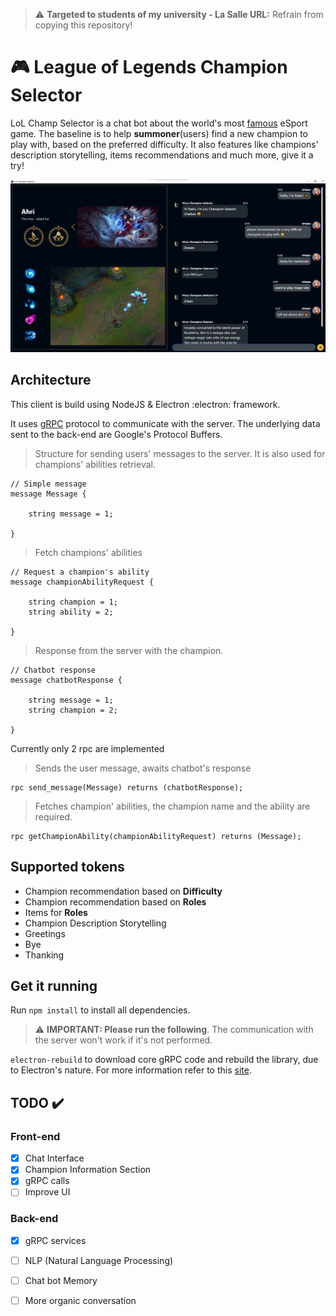 > ⚠️ **Targeted to students of my university - La Salle URL:** Refrain from copying this repository!
# 🎮 League of Legends Champion Selector 

LoL Champ Selector is a chat bot about the world's most [famous](https://na.leagueoflegends.com/) eSport game. The baseline is to help **summoner**(users) find a new champion to play with, based on the preferred difficulty.
It also features like champions' description storytelling, items recommendations and much more, give it a try!

<p align="center">
 <img src="https://github.com/JiahuiChen99/LoLChampSelector-Electron/blob/Client_Logic/assets/chatbot%20UI.png" width="auto">
</p>
 
## Architecture
This client is build using NodeJS & Electron :electron: framework.

It uses [gRPC](https://grpc.io/) protocol to communicate with the server. The underlying data sent to the back-end are Google's
Protocol Buffers.


> Structure for sending users' messages to the server. It is also used for champions' abilities retrieval.
```
// Simple message
message Message {

    string message = 1;

}
```


> Fetch champions' abilities
```
// Request a champion's ability
message championAbilityRequest {

    string champion = 1;
    string ability = 2;

}
```

> Response from the server with the champion.
```
// Chatbot response
message chatbotResponse {

    string message = 1;
    string champion = 2;

}
```


Currently only 2 rpc are implemented

> Sends the user message, awaits chatbot's response
```
rpc send_message(Message) returns (chatbotResponse);
```

> Fetches champion' abilities, the champion name and the ability are required.
```
rpc getChampionAbility(championAbilityRequest) returns (Message);
```
## Supported tokens
- Champion recommendation based on **Difficulty**
- Champion recommendation based on **Roles**
- Items for **Roles**
- Champion Description Storytelling 
- Greetings
- Bye
- Thanking

## Get it running
Run `npm install` to install all dependencies.

> ⚠️ **IMPORTANT: Please run the following**. The communication with the server won't work if it's not performed. 

`electron-rebuild` to download core gRPC code and rebuild the library, due to Electron's nature. For more information
refer to this [site](https://grpc.github.io/grpc/node/).

## TODO ✔️
### Front-end

- [x] Chat Interface
- [x] Champion Information Section
- [x] gRPC calls
- [ ] Improve UI

### Back-end
- [x] gRPC services
- [ ] NLP (Natural Language Processing)
- [ ] Chat bot Memory
- [ ] More organic conversation

